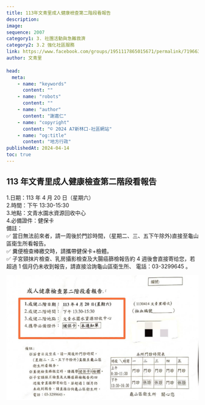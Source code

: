 ```yaml
---
title: 113年文青里成人健康檢查第二階段看報告
description:
image:
sequence: 2007
category1: 3. 社團活動與急難救濟
category2: 3.2 強化社區服務
link: https://www.facebook.com/groups/1951117865015671/permalink/7196630010464404/
author: 文青里

head:
  meta:
    - name: "keywords"
      content: ""
    - name: "robots"
      content: ""
    - name: "author"
      content: "謝嘉仁"
    - name: "copyright"
      content: "© 2024 A7新林口-社區網站"
    - name: "og:title"
      content: "地方行政"
publishedAt: 2024-04-14
toc: true
---
```


## 113 年文青里成人健康檢查第二階段看報告

1.日期：113 年 4 月 20 日（星期六）  
2.時間：下午 13:30-15:30  
3.地點：文青水園水資源回收中心  
4.必備證件：健保卡  
備註：  
✅ 當日無法前來者，請一周後於門診時間，（星期二、三、五下午除外)直接至龜山區衛生所看報告。  
✅ 糞便檢查棒繳交時，請攜帶健保卡+檢體。  
✅ 子宮頸抹片檢查、乳房攝影檢查及大腸癌篩檢報告約 4 週後會直接寄给您，若超過 1 個月仍未收到報告，請直接洽詢龜山區衛生所、
電話：03-3299645 。

![a2007-1.jpeg](/images/announcement/a2007-1.jpeg)
